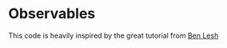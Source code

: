 # Observables

This code is heavily inspired by the great tutorial from [Ben Lesh](https://medium.com/@benlesh/learning-observable-by-building-observable-d5da57405d87)
